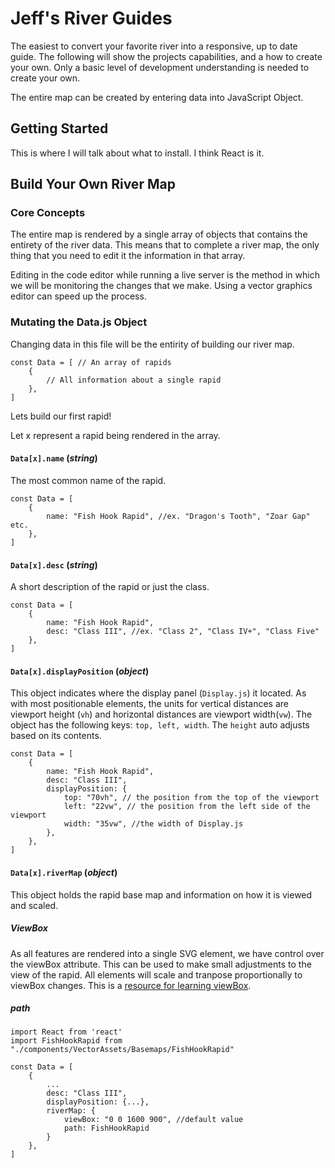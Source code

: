 # Jeff's River Guides

The easiest to convert your favorite river into a responsive, up to date guide. The following will show the projects capabilities, and a how to create your own. Only a basic level of development understanding is needed to create your own.

The entire map can be created by entering data into  JavaScript Object.

## Getting Started

This is where I will talk about what to install. I think React is it. 

## Build Your Own River Map

### Core Concepts

The entire map is rendered by a single array of objects that contains the entirety of the river data. This means that to complete a river map, the only thing that you need to edit it the information in that array. 

Editing in the code editor while running a live server is the method in which we will be monitoring the changes that we make. Using a vector graphics editor can speed up the process. 

### Mutating the Data.js Object 

Changing data in this file will be the entirity of building our river map.

    const Data = [ // An array of rapids
        {
            // All information about a single rapid
        },
    ]

Lets build our first rapid!

Let x represent a rapid being rendered in the array.

#### `Data[x].name` (*string*)

The most common name of the rapid. 

    const Data = [ 
        {
            name: "Fish Hook Rapid", //ex. "Dragon's Tooth", "Zoar Gap" etc.
        },
    ]

#### `Data[x].desc` (*string*)

A short description of the rapid or just the class. 

    const Data = [ 
        {
            name: "Fish Hook Rapid", 
            desc: "Class III", //ex. "Class 2", "Class IV+", "Class Five"
        },
    ]

#### `Data[x].displayPosition` (*object*)

This object indicates where the display panel (`Display.js`) it located. As with most positionable elements, the units for vertical distances are viewport height (`vh`) and horizontal distances are viewport width(`vw`). The object has the following keys: `top, left, width`. The `height` auto adjusts based on its contents. 

    const Data = [ 
        {
            name: "Fish Hook Rapid",
            desc: "Class III",
            displayPosition: {
                top: "70vh", // the position from the top of the viewport
                left: "22vw", // the position from the left side of the viewport
                width: "35vw", //the width of Display.js
            },
        },
    ]

#### `Data[x].riverMap` (*object*)

This object holds the rapid base map and information on how it is viewed and scaled. 

##### ViewBox

As all features are rendered into a single SVG element, we have control over the viewBox attribute. This can be used to make small adjustments to the view of the rapid. All elements will scale and tranpose proportionally to viewBox changes. This is a [resource for learning viewBox](https://wattenberger.com/guide/scaling-svg). 

##### path



    import React from 'react'
    import FishHookRapid from "./components/VectorAssets/Basemaps/FishHookRapid"

    const Data = [ 
        {
            ...
            desc: "Class III",
            displayPosition: {...},
            riverMap: {
                viewBox: "0 0 1600 900", //default value
                path: FishHookRapid
            }
        },
    ]








